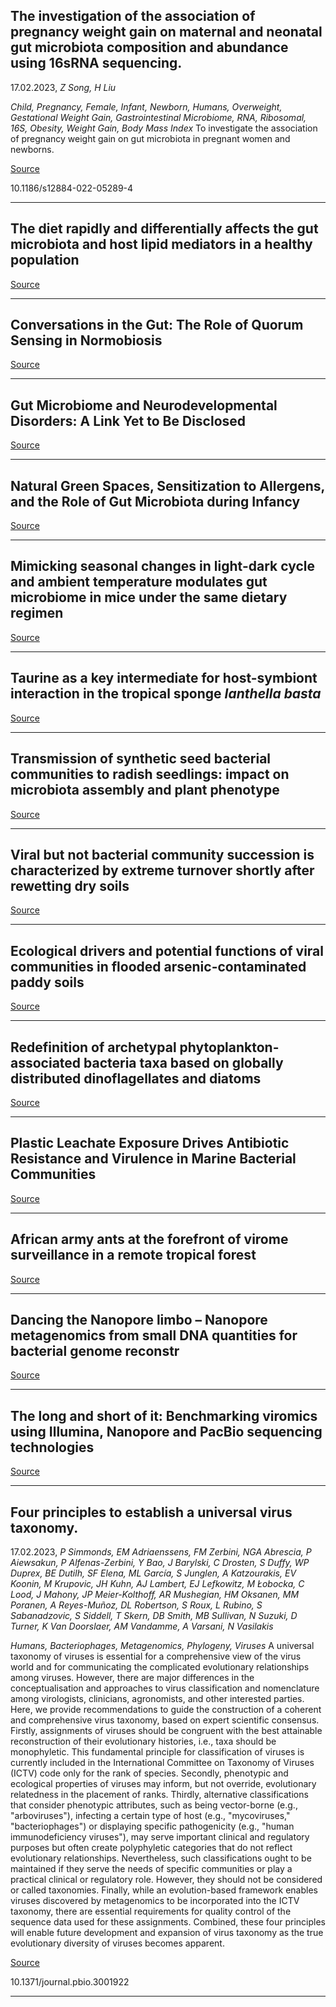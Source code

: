 ## The investigation of the association of pregnancy weight gain on maternal and neonatal gut microbiota composition and abundance using 16sRNA sequencing.
 17.02.2023, _Z Song, H Liu_


_Child, Pregnancy, Female, Infant, Newborn, Humans, Overweight, Gestational Weight Gain, Gastrointestinal Microbiome, RNA, Ribosomal, 16S, Obesity, Weight Gain, Body Mass Index_
To investigate the association of pregnancy weight gain on gut microbiota in pregnant women and newborns.

[Source](https://doi.org/10.1186/s12884-022-05289-4)

10.1186/s12884-022-05289-4

---

## The diet rapidly and differentially affects the gut microbiota and host lipid mediators in a healthy population

[Source](https://doi.org/10.1186/s40168-023-01469-2)

---

## Conversations in the Gut: The Role of Quorum Sensing in Normobiosis

[Source](https://doi.org/10.3390/ijms24043722)

---

## Gut Microbiome and Neurodevelopmental Disorders: A Link Yet to Be Disclosed

[Source](https://doi.org/10.3390/microorganisms11020487)

---

## Natural Green Spaces, Sensitization to Allergens, and the Role of Gut Microbiota during Infancy

[Source](https://doi.org/10.1128/msystems.01190-22)

---

## Mimicking seasonal changes in light-dark cycle and ambient temperature modulates gut microbiome in mice under the same dietary regimen

[Source](https://doi.org/10.1371/journal.pone.0278013)

---

## Taurine as a key intermediate for host-symbiont interaction in the tropical sponge<em> Ianthella basta</em>

[Source](https://doi.org/10.1101/2022.09.23.509140)

---

## Transmission of synthetic seed bacterial communities to radish seedlings: impact on microbiota assembly and plant phenotype 

[Source](https://doi.org/10.1101/2023.02.14.527860)

---

## Viral but not bacterial community succession is characterized by extreme turnover shortly after rewetting dry soils

[Source](https://doi.org/10.1101/2023.02.12.528215)

---

## Ecological drivers and potential functions of viral communities in flooded arsenic-contaminated paddy soils

[Source](https://doi.org/10.1016/j.scitotenv.2023.162289)

---

## Redefinition of archetypal phytoplankton-associated bacteria taxa based on globally distributed dinoflagellates and diatoms

[Source](https://doi.org/10.1101/2023.02.13.528248)

---

## Plastic Leachate Exposure Drives Antibiotic Resistance and Virulence in Marine Bacterial Communities

[Source](https://www.biorxiv.org/content/10.1101/2023.02.13.528379v1)

---

## African army ants at the forefront of virome surveillance in a remote tropical forest

[Source](https://doi.org/10.1101/2022.12.13.520061)

---

## Dancing the Nanopore limbo – Nanopore metagenomics from small DNA quantities for bacterial genome reconstr

[Source](https://doi.org/10.1101/2023.02.16.527874)

---

## The long and short of it: Benchmarking viromics using Illumina, Nanopore and PacBio sequencing technologies

[Source](https://doi.org/10.1101/2023.02.12.527533)

---

## Four principles to establish a universal virus taxonomy.
 17.02.2023, _P Simmonds, EM Adriaenssens, FM Zerbini, NGA Abrescia, P Aiewsakun, P Alfenas-Zerbini, Y Bao, J Barylski, C Drosten, S Duffy, WP Duprex, BE Dutilh, SF Elena, ML García, S Junglen, A Katzourakis, EV Koonin, M Krupovic, JH Kuhn, AJ Lambert, EJ Lefkowitz, M Łobocka, C Lood, J Mahony, JP Meier-Kolthoff, AR Mushegian, HM Oksanen, MM Poranen, A Reyes-Muñoz, DL Robertson, S Roux, L Rubino, S Sabanadzovic, S Siddell, T Skern, DB Smith, MB Sullivan, N Suzuki, D Turner, K Van Doorslaer, AM Vandamme, A Varsani, N Vasilakis_


_Humans, Bacteriophages, Metagenomics, Phylogeny, Viruses_
A universal taxonomy of viruses is essential for a comprehensive view of the virus world and for communicating the complicated evolutionary relationships among viruses. However, there are major differences in the conceptualisation and approaches to virus classification and nomenclature among virologists, clinicians, agronomists, and other interested parties. Here, we provide recommendations to guide the construction of a coherent and comprehensive virus taxonomy, based on expert scientific consensus. Firstly, assignments of viruses should be congruent with the best attainable reconstruction of their evolutionary histories, i.e., taxa should be monophyletic. This fundamental principle for classification of viruses is currently included in the International Committee on Taxonomy of Viruses (ICTV) code only for the rank of species. Secondly, phenotypic and ecological properties of viruses may inform, but not override, evolutionary relatedness in the placement of ranks. Thirdly, alternative classifications that consider phenotypic attributes, such as being vector-borne (e.g., "arboviruses"), infecting a certain type of host (e.g., "mycoviruses," "bacteriophages") or displaying specific pathogenicity (e.g., "human immunodeficiency viruses"), may serve important clinical and regulatory purposes but often create polyphyletic categories that do not reflect evolutionary relationships. Nevertheless, such classifications ought to be maintained if they serve the needs of specific communities or play a practical clinical or regulatory role. However, they should not be considered or called taxonomies. Finally, while an evolution-based framework enables viruses discovered by metagenomics to be incorporated into the ICTV taxonomy, there are essential requirements for quality control of the sequence data used for these assignments. Combined, these four principles will enable future development and expansion of virus taxonomy as the true evolutionary diversity of viruses becomes apparent.

[Source](https://doi.org/10.1371/journal.pbio.3001922)

10.1371/journal.pbio.3001922

---

